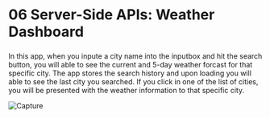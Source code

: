 # 06 Server-Side APIs: Weather Dashboard
###
In this app, when you inpute a city name into the inputbox and hit the search button, you will able to see the current and 5-day weather forcast for that specific city. The app stores the search history and upon loading you will able to see the last city you searched. If you click in one of the list of cities, you will be presented with the weather information to that specific city.


![Capture](https://user-images.githubusercontent.com/42190239/93842653-a4807580-fc65-11ea-9fa8-40000022600e.PNG)
